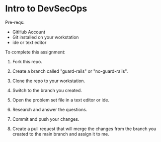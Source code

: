 # Intro to DevSecOps

Pre-reqs:
- GitHub Account
- Git installed on your workstation
- ide or text editor

To complete this assignment:

1. Fork this repo.

2. Create a branch called "guard-rails" or "no-guard-rails".

3. Clone the repo to your workstation.

4. Switch to the branch you created.

3. Open the problem set file in a text editor or ide.

4. Research and answer the questions.

5. Commit and push your changes.

6. Create a pull request that will merge the changes from the branch you created to the main branch and assign it to me.